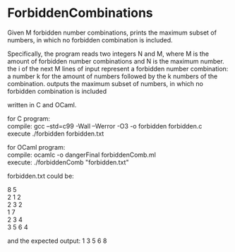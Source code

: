 # ForbiddenCombinations
Given M forbidden number combinations, prints the maximum subset of numbers, in which no forbidden combination is included.

Specifically, the program reads two integers N and M, where M is the amount of forbidden number combinations 
and N is the maximum number.
the i of the next M lines of input represent a forbidden number combination: a number k for the amount of numbers
followed by the k numbers of the combination.
outputs the maximum subset of numbers, in which no forbidden combination is included

written in C and OCaml. 

for C program:  
compile: gcc –std=c99 -Wall –Werror -O3 -o forbidden forbidden.c  
execute ./forbidden forbidden.txt

for OCaml program:  
compile: ocamlc -o dangerFinal forbiddenComb.ml   
execute: ./forbiddenComb "forbidden.txt"


forbidden.txt could be:

8 5   
2 1 2   
2 3 2   
1 7   
2 3 4   
3 5 6 4   
  
and the expected output: 1 3 5 6 8
